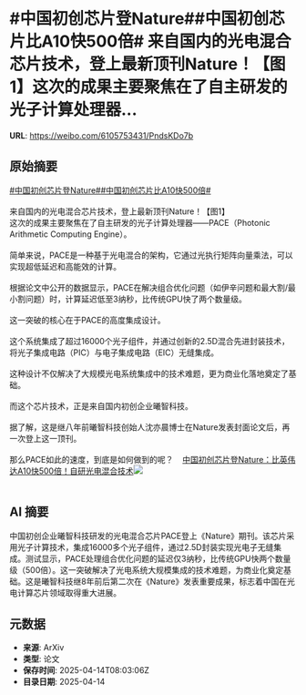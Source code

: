 # #中国初创芯片登Nature##中国初创芯片比A10快500倍# 来自国内的光电混合芯片技术，登上最新顶刊Nature！【图1】这次的成果主要聚焦在了自主研发的光子计算处理器...

**URL**: https://weibo.com/6105753431/PndsKDo7b

## 原始摘要

<a href="https://m.weibo.cn/search?containerid=231522type%3D1%26t%3D10%26q%3D%23%E4%B8%AD%E5%9B%BD%E5%88%9D%E5%88%9B%E8%8A%AF%E7%89%87%E7%99%BBNature%23&amp;extparam=%23%E4%B8%AD%E5%9B%BD%E5%88%9D%E5%88%9B%E8%8A%AF%E7%89%87%E7%99%BBNature%23" data-hide=""><span class="surl-text">#中国初创芯片登Nature#</span></a><a href="https://m.weibo.cn/search?containerid=231522type%3D1%26t%3D10%26q%3D%23%E4%B8%AD%E5%9B%BD%E5%88%9D%E5%88%9B%E8%8A%AF%E7%89%87%E6%AF%94A10%E5%BF%AB500%E5%80%8D%23&amp;extparam=%23%E4%B8%AD%E5%9B%BD%E5%88%9D%E5%88%9B%E8%8A%AF%E7%89%87%E6%AF%94A10%E5%BF%AB500%E5%80%8D%23" data-hide=""><span class="surl-text">#中国初创芯片比A10快500倍#</span></a> <br><br>来自国内的光电混合芯片技术，登上最新顶刊Nature！【图1】<br>这次的成果主要聚焦在了自主研发的光子计算处理器——PACE（Photonic Arithmetic Computing Engine）。<br><br>简单来说，PACE是一种基于光电混合的架构，它通过光执行矩阵向量乘法，可以实现超低延迟和高能效的计算。<br><br>根据论文中公开的数据显示，PACE在解决组合优化问题（如伊辛问题和最大割/最小割问题）时，计算延迟低至3纳秒，比传统GPU快了两个数量级。<br><br>这一突破的核心在于PACE的高度集成设计。<br><br>这个系统集成了超过16000个光子组件，并通过创新的2.5D混合先进封装技术，将光子集成电路（PIC）与电子集成电路（EIC）无缝集成。<br><br>这种设计不仅解决了大规模光电系统集成中的技术难题，更为商业化落地奠定了基础。<br><br>而这个芯片技术，正是来自国内初创企业曦智科技。<br><br>据了解，这是继八年前曦智科技创始人沈亦晨博士在Nature发表封面论文后，再一次登上这一顶刊。<br><br>那么PACE如此的速度，到底是如何做到的呢？<a href="https://weibo.cn/sinaurl?u=https%3A%2F%2Fmp.weixin.qq.com%2Fs%2Fc9GnMhU2Jj1aRuLFUC3m7g" data-hide=""><span class="url-icon"><img style="width: 1rem;height: 1rem" src="https://h5.sinaimg.cn/upload/2015/09/25/3/timeline_card_small_web_default.png" referrerpolicy="no-referrer"></span><span class="surl-text">中国初创芯片登Nature：比英伟达A10快500倍！自研光电混合技术</span></a><img style="" src="https://tvax2.sinaimg.cn/large/006Fd7o3ly1i0gax63mtkj30u00huwl5.jpg" referrerpolicy="no-referrer"><br><br>

## AI 摘要

中国初创企业曦智科技研发的光电混合芯片PACE登上《Nature》期刊。该芯片采用光子计算技术，集成16000多个光子组件，通过2.5D封装实现光电子无缝集成。测试显示，PACE处理组合优化问题的延迟仅3纳秒，比传统GPU快两个数量级（500倍）。这一突破解决了光电系统大规模集成的技术难题，为商业化奠定基础。这是曦智科技继8年前后第二次在《Nature》发表重要成果，标志着中国在光电计算芯片领域取得重大进展。

## 元数据

- **来源**: ArXiv
- **类型**: 论文
- **保存时间**: 2025-04-14T08:03:06Z
- **目录日期**: 2025-04-14
